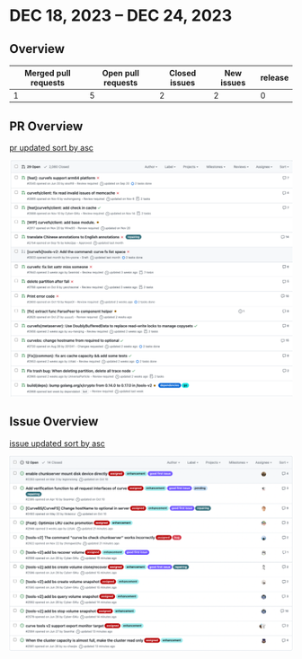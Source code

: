 

# DEC 18, 2023 – DEC 24, 2023

## Overview

| Merged pull requests | Open pull requests | Closed issues | New issues | release |
| -------------------- | ------------------ | ------------- | ---------- | ------- |
| 1                   |  5               | 2            | 2         | 0       |



## PR Overview

[pr updated sort by asc](https://github.com/opencurve/curve/pulls?q=is%3Apr+is%3Aopen+sort%3Aupdated-asc+-label%3Apending)

![pr updated sort by asc](./images/2023-12-25-pr.png)

## Issue Overview

[issue updated sort by asc](https://github.com/opencurve/curve/issues?q=is%3Aissue+is%3Aopen+label%3Aassigned+sort%3Aupdated-asc)

![issue updated sort by asc](./images/2023-12-25-issue.png)
